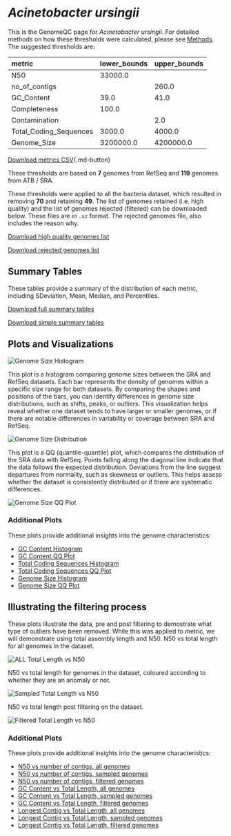 # *Acinetobacter ursingii*

This is the GenomeQC page for *Acinetobacter ursingii*. For detailed methods on how these thresholds were calculated, please see [Methods](../../methods.md).
The suggested thresholds are: 

| metric                 | lower_bounds   | upper_bounds   |
|:-----------------------|:---------------|:---------------|
| N50                    | 33000.0        |                |
| no_of_contigs          |                | 260.0          |
| GC_Content             | 39.0           | 41.0           |
| Completeness           | 100.0          |                |
| Contamination          |                | 2.0            |
| Total_Coding_Sequences | 3000.0         | 4000.0         |
| Genome_Size            | 3200000.0      | 4200000.0      |

[Download metrics CSV](Acinetobacter_ursingii_metrics.csv){.md-button}


These thresholds are based on **7** genomes from RefSeq and **119** genomes from ATB / SRA.

These thresholds were applied to all the bacteria dataset, which resulted in removing **70** and retaining **49**.
The list of genomes retained (i.e. high quality) and the list of genomes rejected (filtered) can be downloaded below. These files are in `.xz` format. The rejected genomes file, also includes the reason why.

[Download high quality genomes list](Acinetobacter_ursingii_high_quality_genomes.csv.xz)


[Download rejected genomes list](Acinetobacter_ursingii_filtered_out_genomes.csv.xz)



## Summary Tables
These tables provide a summary of the distribution of each metric, including SDeviation, Mean, Median, and Percentiles.

[Download full summary tables](summary.csv)

[Download simple summary tables](selected_summary.csv)

## Plots and Visualizations

![Genome Size Histogram](Genome_Size_refseq_histogram_kde.png)

This plot is a histogram comparing genome sizes between the SRA and RefSeq datasets. Each bar represents the density of genomes within a specific size range for both datasets. By comparing the shapes and positions of the bars, you can identify differences in genome size distributions, such as shifts, peaks, or outliers. This visualization helps reveal whether one dataset tends to have larger or smaller genomes, or if there are notable differences in variability or coverage between SRA and RefSeq.

![Genome Size Distribution](Genome_Size_refseq_histogram_kde.png)

This plot is a QQ (quantile-quantile) plot, which compares the distribution of the SRA data with RefSeq. Points falling along the diagonal line indicate that the data follows the expected distribution. Deviations from the line suggest departures from normality, such as skewness or outliers. This helps assess whether the dataset is consistently distributed or if there are systematic differences.

![Genome Size QQ Plot](Genome_Size_refseq_qqplot.png)

### Additional Plots

These plots provide additional insights into the genome characteristics:

- [GC Content Histogram](GC_Content_refseq_histogram_kde.png)
- [GC Content QQ Plot](GC_Content_refseq_qqplot.png)
- [Total Coding Sequences Histogram](Total_Coding_Sequences_refseq_histogram_kde.png)
- [Total Coding Sequences QQ Plot](Total_Coding_Sequences_refseq_qqplot.png)
- [Genome Size Histogram](Genome_Size_refseq_histogram_kde.png)
- [Genome Size QQ Plot](Genome_Size_refseq_qqplot.png)
## Illustrating the filtering process
These plots illustrate the data, pre and post filtering to demostrate what type of outliers have been removed. While this was applied to metric, we will demonstrate using total assembly length and N50.
N50 vs total length for all genomes in the dataset.

![ALL Total Length vs N50](Acinetobacter_ursingii_all_total_length_N50.png)

N50 vs total length for genomes in the dataset, coloured according to whether they are an anomaly or not.

![Sampled Total Length vs N50](Acinetobacter_ursingii_sample_total_length_N50.png)

N50 vs total length post filtering on the dataset.

![Filtered Total Length vs N50](Acinetobacter_ursingii_filt_total_length_N50.png)

### Additional Plots

These plots provide additional insights into the genome characteristics:

- [N50 vs number of contigs, all genomes](Acinetobacter_ursingii_all_N50_number.png)
- [N50 vs number of contigs, sampled genomes](Acinetobacter_ursingii_sample_N50_number.png)
- [N50 vs number of contigs, filtered genomes](Acinetobacter_ursingii_filt_N50_number.png)
- [GC Content vs Total Length, all genomes](Acinetobacter_ursingii_all_total_length_GC_Content.png)
- [GC Content vs Total Length, sampled genomes](Acinetobacter_ursingii_sample_total_length_GC_Content.png)
- [GC Content vs Total Length, filtered genomes](Acinetobacter_ursingii_filt_total_length_GC_Content.png)
- [Longest Contig vs Total Length, all genomes](Acinetobacter_ursingii_all_total_length_longest.png)
- [Longest Contig vs Total Length, sampled genomes](Acinetobacter_ursingii_sample_total_length_longest.png)
- [Longest Contig vs Total Length, filtered genomes](Acinetobacter_ursingii_filt_total_length_longest.png)
